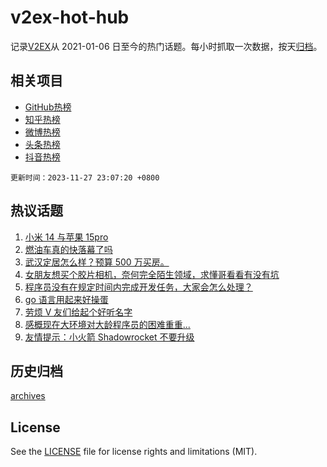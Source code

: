 # v2ex-hot-hub

 记录[V2EX](https://www.v2ex.com/)从 2021-01-06 日至今的热门话题。每小时抓取一次数据，按天[归档](archives)。
 
 ## 相关项目

- [GitHub热榜](https://github.com/lonnyzhang423/github-hot-hub)
- [知乎热榜](https://github.com/lonnyzhang423/zhihu-hot-hub)
- [微博热榜](https://github.com/lonnyzhang423/weibo-hot-hub)
- [头条热榜](https://github.com/lonnyzhang423/toutiao-hot-hub)
- [抖音热榜](https://github.com/lonnyzhang423/douyin-hot-hub)


 `更新时间：2023-11-27 23:07:20 +0800`

## 热议话题

1. [小米 14 与苹果 15pro](https://www.v2ex.com/t/995416)
1. [燃油车真的快落幕了吗](https://www.v2ex.com/t/995427)
1. [武汉定居怎么样？预算 500 万买房。](https://www.v2ex.com/t/995480)
1. [女朋友想买个胶片相机，奈何完全陌生领域，求懂哥看看有没有坑](https://www.v2ex.com/t/995459)
1. [程序员没有在规定时间内完成开发任务，大家会怎么处理？](https://www.v2ex.com/t/995469)
1. [go 语言用起来好操蛋](https://www.v2ex.com/t/995474)
1. [劳烦 V 友们给起个好听名字](https://www.v2ex.com/t/995483)
1. [感概现在大环境对大龄程序员的困难重重...](https://www.v2ex.com/t/995634)
1. [友情提示：小火箭 Shadowrocket 不要升级](https://www.v2ex.com/t/995514)

## 历史归档

[archives](archives)

## License

See the [LICENSE](LICENSE) file for license rights and limitations (MIT).
